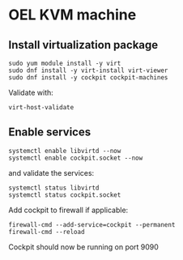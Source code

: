 # OEL KVM machine

## Install virtualization package

```
sudo yum module install -y virt
sudo dnf install -y virt-install virt-viewer
sudo dnf install -y cockpit cockpit-machines
```  
Validate with:  
```
virt-host-validate
```  

## Enable services
```
systemctl enable libvirtd --now
systemctl enable cockpit.socket --now
```  
and validate the services:  
```
systemctl status libvirtd
systemctl status cockpit.socket
```  
  
Add cockpit to firewall if applicable:  
```
firewall-cmd --add-service=cockpit --permanent
firewall-cmd --reload
```  
Cockpit should now be running on port 9090
